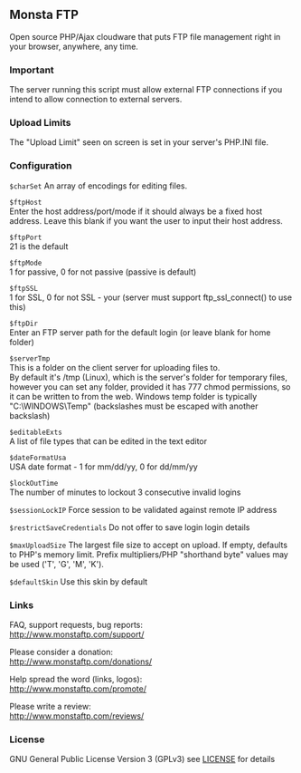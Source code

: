 ## Monsta FTP

Open source PHP/Ajax cloudware that puts FTP file management right in your browser, anywhere, any time. 

### Important

The server running this script must allow external FTP connections
if you intend to allow connection to external servers.

### Upload Limits

The "Upload Limit" seen on screen is set in your server's PHP.INI file.

### Configuration

`$charSet`
An array of encodings for editing files.

`$ftpHost`  
Enter the host address/port/mode if it should always be a fixed host address.
Leave this blank if you want the user to input their host address.

`$ftpPort`  
21 is the default

`$ftpMode`  
1 for passive, 0 for not passive (passive is default)

`$ftpSSL`  
 1 for SSL, 0 for not SSL - your (server must support ftp_ssl_connect() to use this)
 
`$ftpDir`  
Enter an FTP server path for the default login (or leave blank for home folder)

`$serverTmp`  
This is a folder on the client server for uploading files to.  
By default it's /tmp (Linux), which is the server's folder for temporary files, however you can 
set any folder, provided it has 777 chmod permissions, so it can be written to from the web.
Windows temp folder is typically "C:\WINDOWS\Temp\" (backslashes must be escaped with another backslash)

`$editableExts`  
A list of file types that can be edited in the text editor

`$dateFormatUsa`  
USA date format - 1 for mm/dd/yy, 0 for dd/mm/yy

`$lockOutTime`  
The number of minutes to lockout 3 consecutive invalid logins

`$sessionLockIP`
Force session to be validated against remote IP address

`$restrictSaveCredentials`
Do not offer to save login login details

`$maxUploadSize`
The largest file size to accept on upload. If empty, defaults to PHP's memory limit. Prefix
multipliers/PHP "shorthand byte" values may be used ('T', 'G', 'M', 'K').

`$defaultSkin`
Use this skin by default

### Links

FAQ, support requests, bug reports:  
http://www.monstaftp.com/support/

Please consider a donation:  
http://www.monstaftp.com/donations/

Help spread the word (links, logos):  
http://www.monstaftp.com/promote/

Please write a review:  
http://www.monstaftp.com/reviews/

### License

GNU General Public License Version 3 (GPLv3) see [LICENSE](LICENSE) for details
